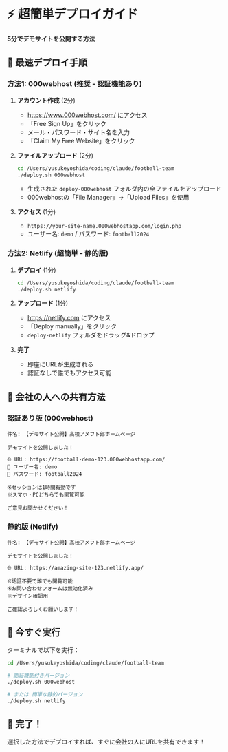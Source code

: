 # ⚡ 超簡単デプロイガイド

**5分でデモサイトを公開する方法**

## 🎯 最速デプロイ手順

### 方法1: 000webhost (推奨 - 認証機能あり)

1. **アカウント作成** (2分)
   - https://www.000webhost.com/ にアクセス
   - 「Free Sign Up」をクリック
   - メール・パスワード・サイト名を入力
   - 「Claim My Free Website」をクリック

2. **ファイルアップロード** (2分)
   ```bash
   cd /Users/yusukeyoshida/coding/claude/football-team
   ./deploy.sh 000webhost
   ```
   - 生成された `deploy-000webhost` フォルダ内の全ファイルをアップロード
   - 000webhostの「File Manager」→「Upload Files」を使用

3. **アクセス** (1分)
   - `https://your-site-name.000webhostapp.com/login.php`
   - ユーザー名: `demo` / パスワード: `football2024`

### 方法2: Netlify (超簡単 - 静的版)

1. **デプロイ** (1分)
   ```bash
   cd /Users/yusukeyoshida/coding/claude/football-team
   ./deploy.sh netlify
   ```

2. **アップロード** (1分)
   - https://netlify.com にアクセス
   - 「Deploy manually」をクリック
   - `deploy-netlify` フォルダをドラッグ&ドロップ

3. **完了**
   - 即座にURLが生成される
   - 認証なしで誰でもアクセス可能

## 📱 会社の人への共有方法

### 認証あり版 (000webhost)
```
件名: 【デモサイト公開】高校アメフト部ホームページ

デモサイトを公開しました！

🌐 URL: https://football-demo-123.000webhostapp.com/
🔐 ユーザー名: demo
🔐 パスワード: football2024

※セッションは1時間有効です
※スマホ・PCどちらでも閲覧可能

ご意見お聞かせください！
```

### 静的版 (Netlify)
```
件名: 【デモサイト公開】高校アメフト部ホームページ

デモサイトを公開しました！

🌐 URL: https://amazing-site-123.netlify.app/

※認証不要で誰でも閲覧可能
※お問い合わせフォームは無効化済み
※デザイン確認用

ご確認よろしくお願いします！
```

## 🚀 今すぐ実行

ターミナルで以下を実行：

```bash
cd /Users/yusukeyoshida/coding/claude/football-team

# 認証機能付きバージョン
./deploy.sh 000webhost

# または 簡単な静的バージョン
./deploy.sh netlify
```

## 🎊 完了！

選択した方法でデプロイすれば、すぐに会社の人にURLを共有できます！